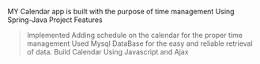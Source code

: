 MY Calendar app is built with the purpose of  time management  Using Spring-Java 
Project Features 
>Implemented Adding schedule on the calendar for the proper time management 
>Used Mysql DataBase for the easy and reliable retrieval of data.
>Build Calendar Using Javascript and Ajax
